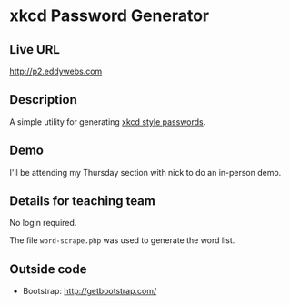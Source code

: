 # xkcd Password Generator

## Live URL
<http://p2.eddywebs.com>

## Description
A simple utility for generating [xkcd style passwords](http://xkcd.com/936/).

## Demo
I'll be attending my Thursday section with nick to do an in-person demo.

## Details for teaching team
No login required.

The file `word-scrape.php` was used to generate the word list.

## Outside code
* Bootstrap: http://getbootstrap.com/